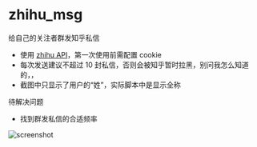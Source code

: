 # zhihu_msg

给自己的关注者群发知乎私信

* 使用 [zhihu API](https://github.com/syaning/zhihuapi-py)，第一次使用前需配置 cookie
* 每次发送建议不超过 10 封私信，否则会被知乎暂时拉黑，别问我怎么知道的，，
* 截图中只显示了用户的“姓”，实际脚本中是显示全称

待解决问题

* 找到群发私信的合适频率

![screenshot](https://github.com/ipreacher/tricks/blob/master/zhihu_msg/zhihu_msg.PNG)